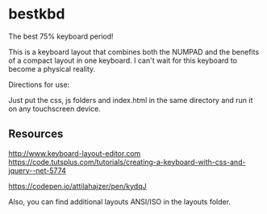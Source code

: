 # bestkbd
The best 75% keyboard period!

This is a keyboard layout that combines both the NUMPAD and the benefits of a compact layout
in one keyboard.
I can't wait for this keyboard to become a physical reality.

Directions for use:

Just put the css, js folders and index.html in the same directory and run it on any touchscreen device.

## Resources
http://www.keyboard-layout-editor.com
https://code.tutsplus.com/tutorials/creating-a-keyboard-with-css-and-jquery--net-5774

https://codepen.io/attilahajzer/pen/kydqJ

Also, you can find additional layouts ANSI/ISO in the layouts folder.
